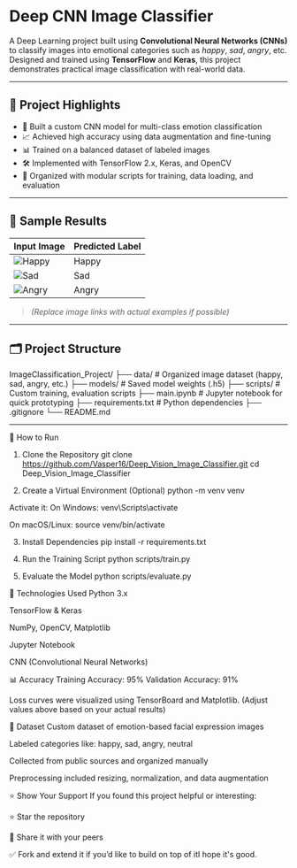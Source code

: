 #  Deep CNN Image Classifier

A Deep Learning project built using **Convolutional Neural Networks (CNNs)** to classify images into emotional categories such as *happy*, *sad*, *angry*, etc. Designed and trained using **TensorFlow** and **Keras**, this project demonstrates practical image classification with real-world data.

---

## 📌 Project Highlights

- 🧠 Built a custom CNN model for multi-class emotion classification  
- 📈 Achieved high accuracy using data augmentation and fine-tuning  
- 📊 Trained on a balanced dataset of labeled images  
- 🛠️ Implemented with TensorFlow 2.x, Keras, and OpenCV  
- 📁 Organized with modular scripts for training, data loading, and evaluation  

---

## 🧪 Sample Results

| Input Image | Predicted Label |
|-------------|------------------|
| ![Happy](./data/happy/example1.jpg) | Happy |
| ![Sad](./data/sad/example2.jpg) | Sad |
| ![Angry](./data/angry/example3.jpg) | Angry |

> *(Replace image links with actual examples if possible)*

---

## 🗂️ Project Structure

ImageClassification_Project/
├── data/ # Organized image dataset (happy, sad, angry, etc.)
├── models/ # Saved model weights (.h5)
├── scripts/ # Custom training, evaluation scripts
├── main.ipynb # Jupyter notebook for quick prototyping
├── requirements.txt # Python dependencies
├── .gitignore
└── README.md


---

🚀 How to Run
1. Clone the Repository
git clone https://github.com/Vasper16/Deep_Vision_Image_Classifier.git
cd Deep_Vision_Image_Classifier

2. Create a Virtual Environment (Optional)
python -m venv venv

Activate it:
On Windows:
venv\Scripts\activate

On macOS/Linux:
source venv/bin/activate

3. Install Dependencies
pip install -r requirements.txt

4. Run the Training Script
python scripts/train.py

5. Evaluate the Model
python scripts/evaluate.py

🧰 Technologies Used
Python 3.x

TensorFlow & Keras

NumPy, OpenCV, Matplotlib

Jupyter Notebook

CNN (Convolutional Neural Networks)

📊 Accuracy
Training Accuracy: 95%
Validation Accuracy: 91%

Loss curves were visualized using TensorBoard and Matplotlib.
(Adjust values above based on your actual results)

📁 Dataset
Custom dataset of emotion-based facial expression images

Labeled categories like: happy, sad, angry, neutral

Collected from public sources and organized manually

Preprocessing included resizing, normalization, and data augmentation

⭐️ Show Your Support
If you found this project helpful or interesting:

⭐ Star the repository

📢 Share it with your peers

✅ Fork and extend it if you’d like to build on top of itI hope it's good.




